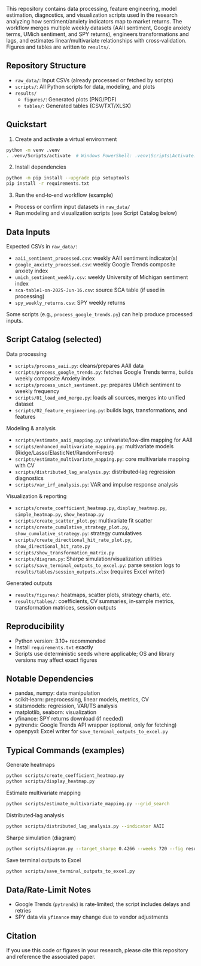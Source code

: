 
This repository contains data processing, feature engineering, model estimation, diagnostics, and visualization scripts used in the research analyzing how sentiment/anxiety indicators map to market returns. The workflow merges multiple weekly datasets (AAII sentiment, Google anxiety terms, UMich sentiment, and SPY returns), engineers transformations and lags, and estimates linear/multivariate relationships with cross‑validation. Figures and tables are written to `results/`.

## Repository Structure
- `raw_data/`: Input CSVs (already processed or fetched by scripts)
- `scripts/`: All Python scripts for data, modeling, and plots
- `results/`
  - `figures/`: Generated plots (PNG/PDF)
  - `tables/`: Generated tables (CSV/TXT/XLSX)

## Quickstart
1) Create and activate a virtual environment
```bash
python -m venv .venv
. .venv/Scripts/activate  # Windows PowerShell: .venv\Scripts\Activate.ps1
```

2) Install dependencies
```bash
python -m pip install --upgrade pip setuptools
pip install -r requirements.txt
```

3) Run the end‑to‑end workflow (example)
- Process or confirm input datasets in `raw_data/`
- Run modeling and visualization scripts (see Script Catalog below)

## Data Inputs
Expected CSVs in `raw_data/`:
- `aaii_sentiment_processed.csv`: weekly AAII sentiment indicator(s)
- `google_anxiety_processed.csv`: weekly Google Trends composite anxiety index
- `umich_sentiment_weekly.csv`: weekly University of Michigan sentiment index
- `sca-table1-on-2025-Jun-16.csv`: source SCA table (if used in processing)
- `spy_weekly_returns.csv`: SPY weekly returns

Some scripts (e.g., `process_google_trends.py`) can help produce processed inputs.

## Script Catalog (selected)
Data processing
- `scripts/process_aaii.py`: cleans/prepares AAII data
- `scripts/process_google_trends.py`: fetches Google Trends terms, builds weekly composite Anxiety index
- `scripts/process_umich_sentiment.py`: prepares UMich sentiment to weekly frequency
- `scripts/01_load_and_merge.py`: loads all sources, merges into unified dataset
- `scripts/02_feature_engineering.py`: builds lags, transformations, and features

Modeling & analysis
- `scripts/estimate_aaii_mapping.py`: univariate/low‑dim mapping for AAII
- `scripts/enhanced_multivariate_mapping.py`: multivariate models (Ridge/Lasso/ElasticNet/RandomForest)
- `scripts/estimate_multivariate_mapping.py`: core multivariate mapping with CV
- `scripts/distributed_lag_analysis.py`: distributed‑lag regression diagnostics
- `scripts/var_irf_analysis.py`: VAR and impulse response analysis

Visualization & reporting
- `scripts/create_coefficient_heatmap.py`, `display_heatmap.py`, `simple_heatmap.py`, `show_heatmap.py`
- `scripts/create_scatter_plot.py`: multivariate fit scatter
- `scripts/create_cumulative_strategy_plot.py`, `show_cumulative_strategy.py`: strategy cumulatives
- `scripts/create_directional_hit_rate_plot.py`, `show_directional_hit_rate.py`
- `scripts/show_transformation_matrix.py`
- `scripts/diagram.py`: Sharpe simulation/visualization utilities
- `scripts/save_terminal_outputs_to_excel.py`: parse session logs to `results/tables/session_outputs.xlsx` (requires Excel writer)

Generated outputs
- `results/figures/`: heatmaps, scatter plots, strategy charts, etc.
- `results/tables/`: coefficients, CV summaries, in‑sample metrics, transformation matrices, session outputs

## Reproducibility
- Python version: 3.10+ recommended
- Install `requirements.txt` exactly
- Scripts use deterministic seeds where applicable; OS and library versions may affect exact figures

## Notable Dependencies
- pandas, numpy: data manipulation
- scikit‑learn: preprocessing, linear models, metrics, CV
- statsmodels: regression, VAR/TS analysis
- matplotlib, seaborn: visualization
- yfinance: SPY returns download (if needed)
- pytrends: Google Trends API wrapper (optional, only for fetching)
- openpyxl: Excel writer for `save_terminal_outputs_to_excel.py`

## Typical Commands (examples)
Generate heatmaps
```bash
python scripts/create_coefficient_heatmap.py
python scripts/display_heatmap.py
```

Estimate multivariate mapping
```bash
python scripts/estimate_multivariate_mapping.py --grid_search
```

Distributed‑lag analysis
```bash
python scripts/distributed_lag_analysis.py --indicator AAII
```

Sharpe simulation (diagram)
```bash
python scripts/diagram.py --target_sharpe 0.4266 --weeks 720 --fig results/figures/rolling_sharpe_sim.png
```

Save terminal outputs to Excel
```bash
python scripts/save_terminal_outputs_to_excel.py
```

## Data/Rate‑Limit Notes
- Google Trends (`pytrends`) is rate‑limited; the script includes delays and retries
- SPY data via `yfinance` may change due to vendor adjustments

## Citation
If you use this code or figures in your research, please cite this repository and reference the associated paper.

